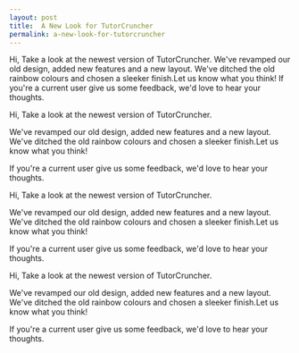 ```yaml
---
layout: post
title:  A New Look for TutorCruncher
permalink: a-new-look-for-tutorcruncher
---
```

Hi, Take a look at the newest version of TutorCruncher. We've revamped our old
design, added new features and a new layout. We've ditched the old rainbow
colours and chosen a sleeker finish.Let us know what you think! If you're a
current user give us some feedback, we'd love to hear your thoughts.

Hi, Take a look at the newest version of TutorCruncher.

We've revamped our old design, added new features and a new layout. We've
ditched the old rainbow colours and chosen a sleeker finish.Let us know what
you think!

If you're a current user give us some feedback, we'd love to hear your
thoughts.

Hi, Take a look at the newest version of TutorCruncher.

We've revamped our old design, added new features and a new layout. We've
ditched the old rainbow colours and chosen a sleeker finish.Let us know what
you think!

If you're a current user give us some feedback, we'd love to hear your
thoughts.

Hi, Take a look at the newest version of TutorCruncher.

We've revamped our old design, added new features and a new layout. We've
ditched the old rainbow colours and chosen a sleeker finish.Let us know what
you think!

If you're a current user give us some feedback, we'd love to hear your
thoughts.
